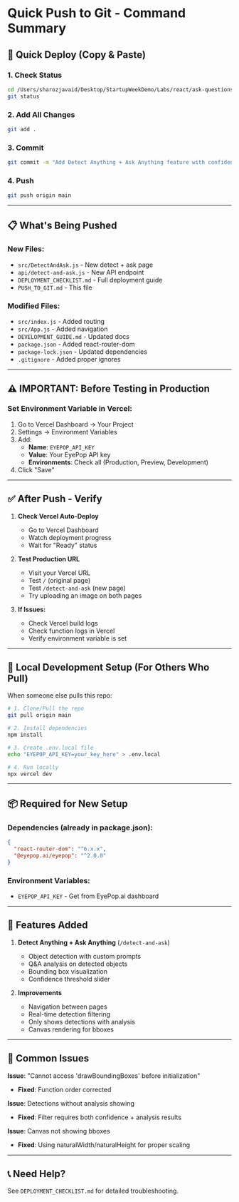 # Quick Push to Git - Command Summary

## 🚀 Quick Deploy (Copy & Paste)

### 1. Check Status
```bash
cd /Users/sharozjavaid/Desktop/StartupWeekDemo/Labs/react/ask-questions-in-an-image
git status
```

### 2. Add All Changes
```bash
git add .
```

### 3. Commit
```bash
git commit -m "Add Detect Anything + Ask Anything feature with confidence threshold slider and canvas visualization"
```

### 4. Push
```bash
git push origin main
```

---

## 📋 What's Being Pushed

### New Files:
- `src/DetectAndAsk.js` - New detect + ask page
- `api/detect-and-ask.js` - New API endpoint
- `DEPLOYMENT_CHECKLIST.md` - Full deployment guide
- `PUSH_TO_GIT.md` - This file

### Modified Files:
- `src/index.js` - Added routing
- `src/App.js` - Added navigation
- `DEVELOPMENT_GUIDE.md` - Updated docs
- `package.json` - Added react-router-dom
- `package-lock.json` - Updated dependencies
- `.gitignore` - Added proper ignores

---

## ⚠️ IMPORTANT: Before Testing in Production

### Set Environment Variable in Vercel:
1. Go to Vercel Dashboard → Your Project
2. Settings → Environment Variables
3. Add:
   - **Name**: `EYEPOP_API_KEY`
   - **Value**: Your EyePop API key
   - **Environments**: Check all (Production, Preview, Development)
4. Click "Save"

---

## ✅ After Push - Verify

1. **Check Vercel Auto-Deploy**
   - Go to Vercel Dashboard
   - Watch deployment progress
   - Wait for "Ready" status

2. **Test Production URL**
   - Visit your Vercel URL
   - Test `/` (original page)
   - Test `/detect-and-ask` (new page)
   - Try uploading an image on both pages

3. **If Issues:**
   - Check Vercel build logs
   - Check function logs in Vercel
   - Verify environment variable is set

---

## 🔑 Local Development Setup (For Others Who Pull)

When someone else pulls this repo:

```bash
# 1. Clone/Pull the repo
git pull origin main

# 2. Install dependencies
npm install

# 3. Create .env.local file
echo "EYEPOP_API_KEY=your_key_here" > .env.local

# 4. Run locally
npx vercel dev
```

---

## 📦 Required for New Setup

### Dependencies (already in package.json):
```json
{
  "react-router-dom": "^6.x.x",
  "@eyepop.ai/eyepop": "^2.0.0"
}
```

### Environment Variables:
- `EYEPOP_API_KEY` - Get from EyePop.ai dashboard

---

## 🎯 Features Added

1. **Detect Anything + Ask Anything** (`/detect-and-ask`)
   - Object detection with custom prompts
   - Q&A analysis on detected objects
   - Bounding box visualization
   - Confidence threshold slider

2. **Improvements**
   - Navigation between pages
   - Real-time detection filtering
   - Only shows detections with analysis
   - Canvas rendering for bboxes

---

## 🐛 Common Issues

**Issue**: "Cannot access 'drawBoundingBoxes' before initialization"
- **Fixed**: Function order corrected

**Issue**: Detections without analysis showing
- **Fixed**: Filter requires both confidence + analysis results

**Issue**: Canvas not showing bboxes
- **Fixed**: Using naturalWidth/naturalHeight for proper scaling

---

## 📞 Need Help?

See `DEPLOYMENT_CHECKLIST.md` for detailed troubleshooting.


